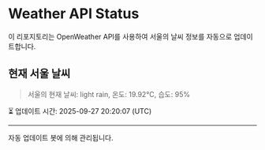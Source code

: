 
# Weather API Status

이 리포지토리는 OpenWeather API를 사용하여 서울의 날씨 정보를 자동으로 업데이트합니다.

## 현재 서울 날씨
> 서울의 현재 날씨: light rain, 온도: 19.92°C, 습도: 95%

⏳ 업데이트 시간: 2025-09-27 20:20:07 (UTC)

---
자동 업데이트 봇에 의해 관리됩니다.
